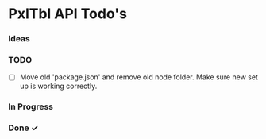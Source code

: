 # PxlTbl API Todo's


### Ideas



### TODO

- [ ] Move old 'package.json' and remove old node folder. Make sure new set up is working correctly.

### In Progress


### Done ✓

